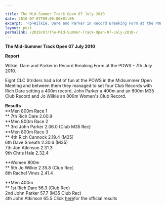 ```yaml
---

title: The Mid-Summer Track Open 07 July 2010
date: 2010-07-07T09:00:00+01:00
excerpt: '<p>Wilkie, Dare and Parker in Record Breaking Form at the POWS - 7th July 2010. Click on the links to see the great track performances by all the Striders. You all make me very proud, keep it up!, Brendan Ward (Club Chairman) Mid-Summer Open 07 July 2010 Photos Report Results</p>'
layout: post
permalink: /2010/07/The-Mid-Summer-Track-Open-07-July-2010-/
---
```

**The Mid-Summer Track Open 07 July 2010** </p> 

**Report**

Wilkie, Dare and Parker in Record Breaking Form at the POWS - 7th July 2010. 

Eight CLC Striders had a lot of fun at the POWS in the Midsummer Open Meeting and between them they managed to set four Club Records with Rich Dare setting a 400m record, John Parker a 400m and an 800m M35 Club Record and Jo Wilkie an 800m Women's Club Record.

**<a name="Results"></a>Results<a name="Results"></a>**  
**Men 800m Race 1  
** 7th Rich Dare 2.00.9  
**Men 800m Race 2  
** 3rd John Parker 2.06.0 (Club M35 Rec)  
**Men 800m Race 3  
** 4th Rich Cannock 2.19.4 (M35)  
6th Dave Smeath 2.30.6 (M35)  
7th Jon Atkinson 2.31.3  
9th Chris Hale 2.32.4

**Women 800m  
** 5th Jo Wilkie 2.35.8 (Club Rec)  
8th Rachel Vines 2.41.4

**Men 400m  
** 1st Rich Dare 56.3 (Club Rec)  
2nd John Parker 57.7 (M35 Club Rec)  
4th John Atkinson 65.5 Click <a href="http://athleticprowess.co.uk/images/midsummer/midsummer_1_2010_results.pdf" target="_blank" rel="nofollow">here</a>for the official results 

<map name="100109w.jpg">
  <area shape="RECT" coords="677,27,696,48" alt="Race Winner" />
  
  <area shape="RECT" coords="379,28,393,45" alt="Sarah Greef" />
  
  <area shape="RECT" coords="354,28,368,46" alt="Rachel Vines" />
  
  <area shape="RECT" coords="303,28,318,46" alt="Anna Maughan" />
  
  <area shape="RECT" coords="206,28,220,46" alt="Dawn Addinall" />
  
  <area shape="RECT" coords="86,28,103,46" alt="Alex Evans" />
</map>

<map name="100109m.jpg">
  <area shape="RECT" coords="63,31,76,45" alt="Clive Scott" />
  
  <area shape="RECT" coords="112,32,121,44" alt="Paul Davies" />
  
  <area shape="RECT" coords="118,32,129,43" alt="Paul Stonuary" />
  
  <area shape="RECT" coords="223,29,236,47" alt="James Gibbs" />
  
  <area shape="RECT" coords="255,29,264,42" alt="David Smeath" />
  
  <area shape="RECT" coords="263,28,272,43" alt="Chris Hale" />
  
  <area shape="RECT" coords="275,31,288,45" alt="Rob Shute" />
  
  <area shape="RECT" coords="308,31,321,45" alt="Billy Bradshaw" />
  
  <area shape="RECT" coords="582,29,594,46" alt="Will Ferguson" />
  
  <area shape="RECT" coords="680,30,694,45" alt="Race Winner" />
</map>